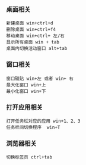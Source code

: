 ### 桌面相关
	新建桌面 win+ctrl+d
	删除桌面 win+ctrl+f4
	移动桌面 win+ctrl+ 左/右
	显示所有桌面 win + tab
	桌面内切换活动窗口 alt+tab

### 窗口相关

	窗口磁贴 win+左 或者 win+ 右
	最大化窗口 win+上
	最小化窗口 win+下
	

### 打开应用相关

	打开任务栏对应的应用 win+1、2、3
	任务栏间切换程序  win+T

### 浏览器相关

	切换标签页 ctrl+tab